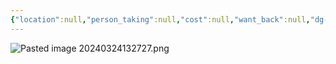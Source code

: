```yaml
---
{"location":null,"person_taking":null,"cost":null,"want_back":null,"dg-publish":true,"dg-path":"Stuff/Placemats.md","permalink":"/stuff/placemats/","dgPassFrontmatter":true}
---
```


![Pasted image 20240324132727.png](/img/user/Attachments/Pasted%20image%2020240324132727.png)